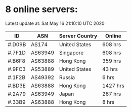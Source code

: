 # 8 online servers:

Latest update at: Sat May 16 21:10:10 UTC 2020

| ID | ASN | Server Country | Online |
| -- | --- | -------------- | ------ |
| #.D09B | AS174 | United States | 608 hrs |
| #.7F1D | AS63949 | Singapore | 608 hrs |
| #.B6F8 | AS63888 | Hong Kong | 359 hrs |
| #.9FC3 | AS53889 | United States | 43 hrs |
| #.1F2B | AS49392 | Russia | 6 hrs |
| #.BD3E | AS63888 | Hong Kong | 1427 hrs |
| #.2A79 | AS63949 | Japan | 267 hrs |
| #.33B9 | AS63888 | Hong Kong | 8 hrs |

